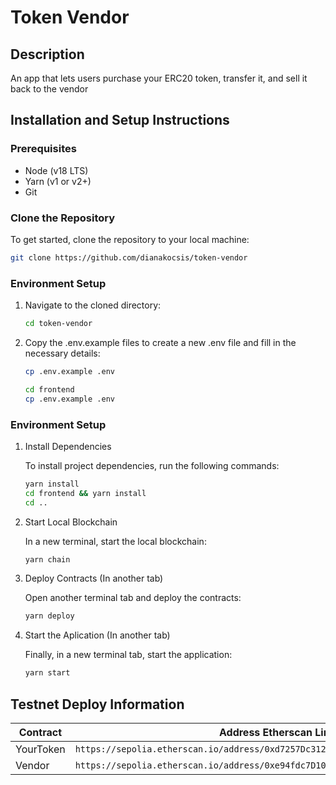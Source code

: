 # Token Vendor

## Description

An app that lets users purchase your ERC20 token, transfer it, and sell it back to the vendor

## Installation and Setup Instructions

### Prerequisites

- Node (v18 LTS)
- Yarn (v1 or v2+)
- Git

### Clone the Repository

To get started, clone the repository to your local machine:

```bash
git clone https://github.com/dianakocsis/token-vendor
```

### Environment Setup

1. Navigate to the cloned directory:

   ```bash
   cd token-vendor
   ```

2. Copy the .env.example files to create a new .env file and fill in the necessary details:

   ```bash
   cp .env.example .env
   ```

   ```bash
   cd frontend
   cp .env.example .env
   ```

### Environment Setup

1. Install Dependencies

   To install project dependencies, run the following commands:

   ```bash
   yarn install
   cd frontend && yarn install
   cd ..
   ```

2. Start Local Blockchain

   In a new terminal, start the local blockchain:

   ```bash
   yarn chain
   ```

3. Deploy Contracts (In another tab)

   Open another terminal tab and deploy the contracts:

   ```bash
   yarn deploy
   ```

4. Start the Aplication (In another tab)

   Finally, in a new terminal tab, start the application:

   ```bash
   yarn start
   ```

## Testnet Deploy Information

| Contract  | Address Etherscan Link                                                            |
| --------- | --------------------------------------------------------------------------------- |
| YourToken | `https://sepolia.etherscan.io/address/0xd7257Dc312a20de02343A6322655103aF2D093d5` |
| Vendor    | `https://sepolia.etherscan.io/address/0xe94fdc7D103B3Dd7b6A152b5a455855BE41262F2` |

